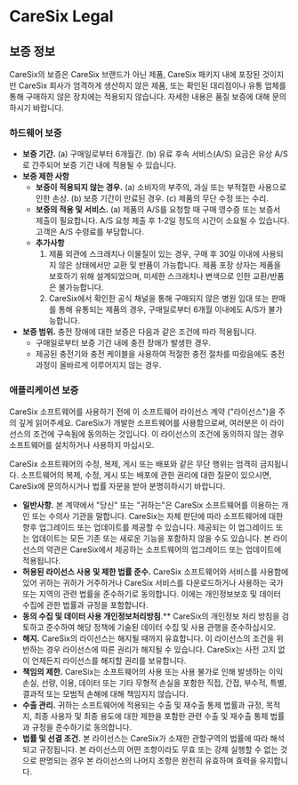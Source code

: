 # CareSix Legal
## 보증 정보
CareSix의 보증은 CareSix 브랜드가 아닌 제품, CareSix 패키지 내에 포장된 것이지만 CareSix 회사가 엄격하게 생산하지 않은 제품, 또는 확인된 대리점이나 유통 업체를 통해 구매하지 않은 장치에는 적용되지 않습니다. 자세한 내용은 품질 보증에 대해 문의하시기 바랍니다.


### 하드웨어 보증
* **보증 기간.** (a) 구매일로부터 6개월간. (b) 유료 후속 서비스(A/S) 요금은 유상 A/S로 간주되어 보증 기간 내에 적용될 수 있습니다.
* **보증 제한 사항**
    - **보증이 적용되지 않는 경우.** (a) 소비자의 부주의, 과실 또는 부적절한 사용으로 인한 손상. (b) 보증 기간이 만료된 경우. (c) 제품의 무단 수정 또는 수리.
    - **보증의 적용 및 서비스.**  (a) 제품의 A/S를 요청할 때 구매 영수증 또는 보증서 제출이 필요합니다. A/S 요청 제출 후 1-2일 정도의 시간이 소요될 수 있습니다. 고객은 A/S 수령료를 부담합니다.
    - **추가사항** 
        1. 제품 외관에 스크래치나 이물질이 있는 경우, 구매 후 30일 이내에 사용되지 않은 상태에서만 교환 및 반품이 가능합니다. 제품 포장 상자는 제품을 보호하기 위해 설계되었으며, 미세한 스크래치나 변색으로 인한 교환/반품은 불가능합니다.
        2. CareSix에서 확인한 공식 채널을 통해 구매되지 않은 병원 임대 또는 판매를 통해 유통되는 제품의 경우, 구매일로부터 6개월 이내에도 A/S가 불가능합니다.
* **보증 범위.** 충전 장애에 대한 보증은 다음과 같은 조건에 따라 적용됩니다.
    - 구매일로부터 보증 기간 내에 충전 장애가 발생한 경우.
    - 제공된 충전기와 충전 케이블을 사용하여 적절한 충전 절차를 따랐음에도 충전 과정이 올바르게 이루어지지 않는 경우.


### 애플리케이션 보증
CareSix 소프트웨어를 사용하기 전에 이 소프트웨어 라이선스 계약 ("라이선스")을 주의 깊게 읽어주세요. CareSix가 개발한 소프트웨어를 사용함으로써, 여러분은 이 라이선스의 조건에 구속됨에 동의하는 것입니다. 이 라이선스의 조건에 동의하지 않는 경우 소프트웨어를 설치하거나 사용하지 마십시오.

CareSix 소프트웨어의 수정, 복제, 게시 또는 배포와 같은 무단 행위는 엄격히 금지됩니다. 소프트웨어의 복제, 수정, 게시 또는 배포에 관한 권리에 대한 질문이 있으시면, CareSix에 문의하시거나 법률 자문을 받아 분명히하시기 바랍니다.

* **일반사항.** 본 계약에서 "당신" 또는 "귀하는"은 CareSix 소프트웨어를 이용하는 개인 또는 수의사 기관을 말합니다. CareSix는 자체 판단에 따라 소프트웨어에 대한 향후 업그레이드 또는 업데이트를 제공할 수 있습니다. 제공되는 이 업그레이드 또는 업데이트는 모든 기존 또는 새로운 기능을 포함하지 않을 수도 있습니다. 본 라이선스의 약관은 CareSix에서 제공하는 소프트웨어의 업그레이드 또는 업데이트에 적용됩니다.
* **허용된 라이선스 사용 및 제한 법률 준수.** CareSix 소프트웨어와 서비스를 사용함에 있어 귀하는 귀하가 거주하거나 CareSix 서비스를 다운로드하거나 사용하는 국가 또는 지역의 관련 법률을 준수하기로 동의합니다. 이에는 개인정보보호 및 데이터 수집에 관한 법률과 규정을 포함합니다.
* **동의 수집 및 데이터 사용 개인정보처리방침**.** CareSix의 개인정보 처리 방침을 검토하고 준수하여 해당 정책에 기술된 데이터 수집 및 사용 관행을 준수하십시오.
* **해지.** CareSix의 라이선스는 해지될 때까지 유효합니다. 이 라이선스의 조건을 위반하는 경우 라이선스에 따른 권리가 해지될 수 있습니다. CareSix는 사전 고지 없이 언제든지 라이선스를 해지할 권리를 보유합니다.
* **책임의 제한.** CareSix는 소프트웨어의 사용 또는 사용 불가로 인해 발생하는 이익 손실, 선량, 이용, 데이터 또는 기타 무형적 손실을 포함한 직접, 간접, 부수적, 특별, 결과적 또는 모범적 손해에 대해 책임지지 않습니다.
* **수출 관리.** 귀하는 소프트웨어에 적용되는 수출 및 재수출 통제 법률과 규정, 목적지, 최종 사용자 및 최종 용도에 대한 제한을 포함한 관련 수출 및 재수출 통제 법률과 규정을 준수하기로 동의합니다.
* **법률 및 선결 조건.** 본 라이선스는 CareSix가 소재한 관할구역의 법률에 따라 해석되고 규정됩니다. 본 라이선스의 어떤 조항이라도 무효 또는 강제 실행할 수 없는 것으로 판명되는 경우 본 라이선스의 나머지 조항은 완전히 유효하며 효력을 유지합니다. 
